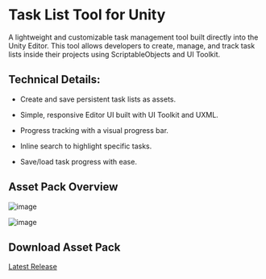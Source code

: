# Task List Tool for Unity
A lightweight and customizable task management tool built directly into the Unity Editor. This tool allows developers to create, manage, and track task lists inside their projects using ScriptableObjects and UI Toolkit.

## Technical Details:
- Create and save persistent task lists as assets.

- Simple, responsive Editor UI built with UI Toolkit and UXML.

- Progress tracking with a visual progress bar.

- Inline search to highlight specific tasks.

- Save/load task progress with ease.

## Asset Pack Overview
![image](https://github.com/user-attachments/assets/0b1a8992-b447-41b2-b321-2d9ca8e75222)

![image](https://github.com/ChoiBeomgyuItBoy/UIToolkitIntroduction/assets/113314204/8ee4f2be-37cb-43a2-b9e1-b6b7cb7ec523)

## Download Asset Pack

[Latest Release](https://github.com/darkrainbowsprinkles/TaskListTool/releases/tag/v1.0.0)
